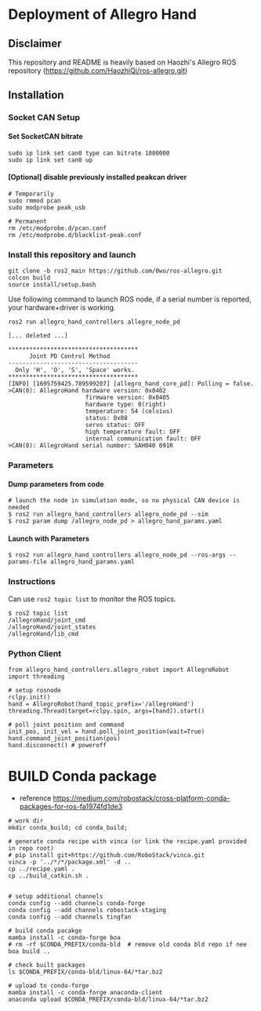 # Deployment of Allegro Hand

## Disclaimer

This repository and README is heavily based on Haozhi's Allegro ROS repository (https://github.com/HaozhiQi/ros-allegro.git)

## Installation

### Socket CAN Setup
  #### Set SocketCAN bitrate
  ```
  sudo ip link set can0 type can bitrate 1000000
  sudo ip link set can0 up
  ```

  #### [Optional] disable previously installed peakcan driver
  ```
  # Temporarily
  sudo rmmod pcan
  sudo modprobe peak_usb

  # Permanent
  rm /etc/modprobe.d/pcan.conf
  rm /etc/modprobe.d/blacklist-peak.conf
  ```


### Install this repository and launch

```
git clone -b ros2_main https://github.com/0wu/ros-allegro.git
colcon build
source install/setup.bash
```
Use following command to launch ROS node, if a serial number is reported, your hardware+driver is working.
```
ros2 run allegro_hand_controllers allegro_node_pd

[... deleted ...]

*************************************
      Joint PD Control Method        
-------------------------------------
  Only 'H', 'O', 'S', 'Space' works. 
*************************************
[INFO] [1695759425.789599207] [allegro_hand_core_pd]: Polling = false.
>CAN(0): AllegroHand hardware version: 0x0402
                      firmware version: 0x0405
                      hardware type: 0(right)
                      temperature: 54 (celsius)
                      status: 0x08
                      servo status: OFF
                      high temperature fault: OFF
                      internal communication fault: OFF
>CAN(0): AllegroHand serial number: SAH040 091R
```

### Parameters
#### Dump parameters from code
```
# launch the node in simulation mode, so no physical CAN device is needed
$ ros2 run allegro_hand_controllers allegro_node_pd --sim
$ ros2 param dump /allegro_node_pd > allegro_hand_params.yaml
```

#### Launch with Parameters
```
$ ros2 run allegro_hand_controllers allegro_node_pd --ros-args --params-file allegro_hand_params.yaml
```

### Instructions

Can use `ros2 topic list` to monitor the ROS topics.

```shell
$ ros2 topic list
/allegroHand/joint_cmd
/allegroHand/joint_states
/allegroHand/lib_cmd
```

### Python Client
```
from allegro_hand_controllers.allegro_robot import AllegroRobot
import threading

# setup rosnode
rclpy.init()
hand = AllegroRobot(hand_topic_prefix='/allegroHand')
threading.Thread(target=rclpy.spin, args=[hand]).start()

# poll joint position and command
init_pos, init_vel = hand.poll_joint_position(wait=True)
hand.command_joint_position(pos)
hand.disconnect() # poweroff
```

# BUILD Conda package
* reference https://medium.com/robostack/cross-platform-conda-packages-for-ros-fa1974fd1de3

```
# work dir
mkdir conda_build; cd conda_build;

# generate conda recipe with vinca (or link the recipe.yaml provided in repo root)
# pip install git+https://github.com/RoboStack/vinca.git
vinca -p '../*/*/package.xml' -d ..
cp ../recipe.yaml .
cp ../build_catkin.sh .


# setup additional channels
conda config --add channels conda-forge
conda config --add channels robostack-staging
conda config --add channels tingfan

# build conda pacakge
mamba install -c conda-forge boa
# rm -rf $CONDA_PREFIX/conda-bld  # remove old conda bld repo if nee
boa build ..

# check built packages
ls $CONDA_PREFIX/conda-bld/linux-64/*tar.bz2

# upload to conda-forge
mamba install -c conda-forge anaconda-client
anaconda upload $CONDA_PREFIX/conda-bld/linux-64/*tar.bz2
```
